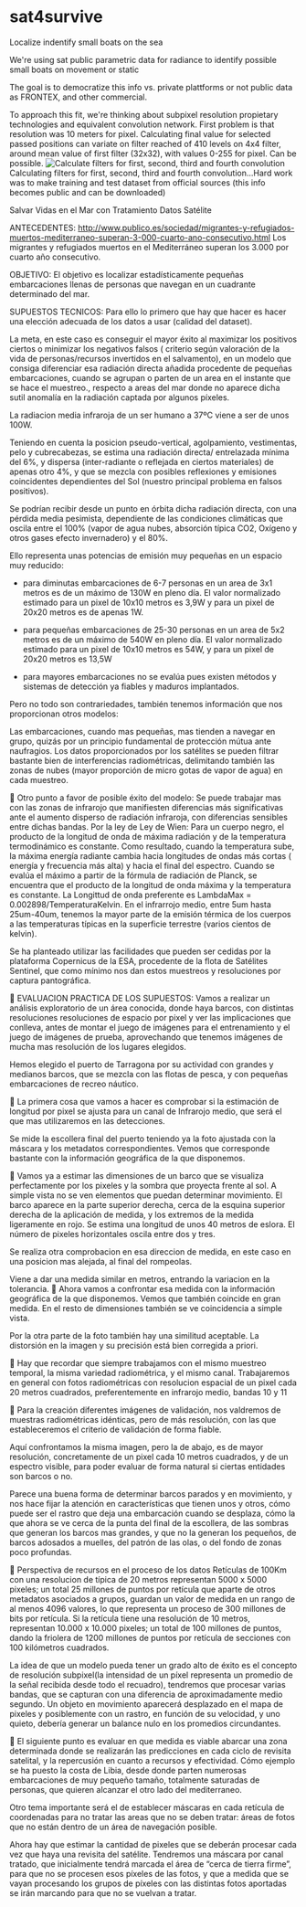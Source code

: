 # sat4survive
Localize indentify small boats on the sea

We're using sat public parametric data for radiance to identify possible small boats on movement or static

The goal is to democratize this info vs. private plattforms or not public data as FRONTEX, and other commercial.

To approach this fit, we're thinking about subpixel resolution propietary technologies and equivalent convolution network.
First problem is that resolution was 10 meters for pixel. Calculating final value for selected passed positions can variate on filter reached of 410 levels on 4x4 filter, around mean value of first filter (32x32), with values 0-255 for pixel. Can be possible.
![Calculate filters for first, second, third and fourth convolution](https://github.com/sfrias/sat4survive/blob/master/doc_media/Boats00.png)
Calculating filters for first, second, third and fourth convolution...Hard work was to make training and test dataset from official sources (this info becomes public and can be downloaded)



Salvar Vidas en el Mar con Tratamiento Datos Satélite

ANTECEDENTES:
http://www.publico.es/sociedad/migrantes-y-refugiados-muertos-mediterraneo-superan-3-000-cuarto-ano-consecutivo.html
Los migrantes y refugiados muertos en el Mediterráneo superan los 3.000 por cuarto año consecutivo.


OBJETIVO:
El objetivo es localizar estadísticamente  pequeñas embarcaciones llenas de personas que navegan en un cuadrante determinado del mar. 

SUPUESTOS TECNICOS: 
Para ello lo primero que hay que hacer es hacer una elección adecuada de los datos a usar (calidad del dataset).

 La meta, en este caso es conseguir el mayor éxito al maximizar los positivos ciertos o minimizar los negativos falsos ( criterio según valoración de la vida de personas/recursos invertidos en el salvamento), en un modelo que consiga diferenciar esa radiación directa añadida procedente de pequeñas embarcaciones, cuando se agrupan o parten de un area en el instante que se hace el muestreo., respecto a areas del mar donde no aparece dicha sutil anomalía en la radiación captada por algunos píxeles.
 
La radiacion media infraroja de un ser humano a 37ºC viene a ser de unos 100W.

 Teniendo en cuenta la posicion pseudo-vertical, agolpamiento, vestimentas, pelo y cubrecabezas, se estima una radiación directa/ entrelazada mínima del 6%, y dispersa (inter-radiante o reflejada en ciertos materiales) de  apenas otro 4%, y que se mezcla con posibles reflexiones y emisiones coincidentes dependientes del Sol (nuestro principal problema en falsos positivos).
 
Se podrían recibir desde un punto en órbita dicha radiación directa, con una pérdida media pesimista, dependiente de las condiciones climáticas que oscila entre el 100% (vapor de agua nubes, absorción típica CO2, Oxígeno y otros gases efecto invernadero) y el 80%.

 Ello representa unas potencias de emisión muy pequeñas en un espacio muy reducido:

- para diminutas embarcaciones de 6-7 personas en un area de 3x1 metros es de un máximo de 130W en pleno día. El valor normalizado estimado  para un pixel de 10x10 metros es 3,9W y para un pixel de 20x20 metros es  de apenas 1W.

- para pequeñas embarcaciones de 25-30 personas en un area de 5x2 metros es de un máximo de 540W en pleno día. El valor normalizado estimado para un pixel de 10x10 metros es 54W, y para un pixel de 20x20 metros es 13,5W

- para mayores embarcaciones no se evalúa pues existen métodos y sistemas de detección ya fiables y maduros implantados.

 Pero no todo son contrariedades, también tenemos información que nos proporcionan otros modelos:

Las embarcaciones, cuando mas pequeñas, mas tienden a navegar en grupo, quizás por un principio fundamental de protección mútua ante naufragios.
Los datos proporcionados por los satélites se pueden filtrar bastante bien de interferencias radiométricas, delimitando también las zonas de nubes (mayor proporción de micro gotas de vapor de agua) en cada muestreo.



Otro punto a favor de posible éxito del modelo:
Se puede trabajar mas con las zonas de infrarojo que manifiesten diferencias más significativas ante el aumento disperso de radiación infraroja, con diferencias sensibles entre dichas bandas.
 Por la ley de Ley de Wien: Para un cuerpo negro, el producto de la longitud de onda de máxima radiación y de la temperatura termodinámico es constante. Como resultado, cuando la temperatura sube, la máxima energía radiante cambia hacia longitudes de ondas más cortas ( energía y frecuencia más alta) y hacia el final del espectro.
Cuando se evalúa el máximo a partir de la fórmula de radiación de Planck, se encuentra que el producto de la longitud de onda máxima y la temperatura es constante. La Longittud de onda preferente es LambdaMax = 0.002898/TemperaturaKelvin.
En el infrarrojo medio, entre 5um hasta 25um-40um, tenemos la mayor parte de la emisión térmica de los cuerpos a las temperaturas típicas en la superficie terrestre (varios cientos de kelvin).

Se ha planteado utilizar las facilidades que pueden ser cedidas por la plataforma Copernicus de la ESA, procedente de la flota de Satélites Sentinel, que como mínimo nos dan estos muestreos y resoluciones por captura pantográfica.








EVALUACION PRACTICA DE LOS SUPUESTOS:
Vamos a realizar un análisis exploratorio de un área conocida, donde haya barcos, con distintas resoluciones resoluciones de espacio por pixel y ver las implicaciones que conlleva, antes de montar el juego de imágenes para el entrenamiento y el juego de imágenes de prueba, aprovechando que tenemos imágenes de mucha mas resolución de los lugares elegidos.



Hemos elegido el puerto de Tarragona por su actividad  con grandes y medianos barcos, que se mezcla con las flotas de pesca, y con pequeñas embarcaciones de recreo náutico.



La primera cosa que vamos a hacer es comprobar si la estimación de longitud por pixel se ajusta para un canal de Infrarojo medio, que será el que mas utilizaremos en las detecciones.




Se mide la escollera final del puerto teniendo ya la foto ajustada con la máscara y los metadatos correspondientes. Vemos que corresponde bastante con la información geográfica de la que disponemos.





Vamos ya a estimar las dimensiones de un barco que se visualiza perfectamente por los  pixeles y la sombra que proyecta frente al sol. A simple vista no se ven elementos que puedan determinar movimiento. El barco aparece en la parte superior derecha, cerca de la esquina superior derecha de la aplicación de medida, y los extremos de la medida ligeramente en rojo. Se estima una longitud de unos 40 metros de eslora. El número de pixeles horizontales oscila entre dos y tres.


Se realiza otra comprobacion en esa direccion de medida, en este caso en una posicion mas alejada, al final del rompeolas.

Viene a dar una medida similar en metros, entrando la variacion en la tolerancia.

Ahora vamos a confrontar esa medida con la información geográfica de la que disponemos. Vemos que también coincide en gran medida. En el resto de dimensiones también se ve coincidencia a simple vista.

Por la otra parte de la foto también hay una similitud aceptable. La distorsión en la imagen y su precisión está bien corregida a priori.







Hay que recordar que siempre trabajamos con el mismo muestreo temporal, la misma variedad radiométrica, y el mismo canal. Trabajaremos en general con fotos radiométricas con resolucion espacial de un pixel cada 20 metros cuadrados, preferentemente en infrarojo medio, bandas 10 y 11





Para la creación diferentes imágenes de validación, nos valdremos de muestras radiométricas idénticas, pero de más resolución, con las que estableceremos el criterio de validación de forma fiable.

Aquí confrontamos la misma imagen, pero la de abajo, es de mayor resolución, concretamente de un pixel cada 10 metros cuadrados, y de un espectro visible, para poder evaluar de forma natural si ciertas entidades son barcos o no.


Parece una buena forma de determinar barcos parados y en movimiento, y nos hace fijar la atención en características que tienen unos y otros, cómo puede ser el rastro que deja una embarcación cuando se desplaza, cómo la que ahora se ve cerca de la punta del final de la escollera, de las sombras que generan los barcos mas grandes, y que no la generan los pequeños, de barcos adosados a muelles, del patrón de las olas, o del fondo de zonas poco profundas.


Perspectiva de recursos en el proceso de los datos
Retículas de 100Km con una resolucion de típica de 20 metros representan 5000 x 5000 pixeles; un total 25 millones de puntos por retícula que aparte de otros metadatos asociados a grupos, guardan un valor de medida en un rango de al menos 4096 valores, lo que representa un proceso de 300 millones de bits por retícula.
 Si la retícula tiene una resolución de 10 metros, representan 10.000 x 10.000 pixeles; un total de 100 millones de puntos, dando la friolera de 1200 millones de puntos por retícula de secciones con 100 kilómetros cuadrados.

 La idea de que un modelo pueda tener un grado alto de éxito es el concepto de resolución subpixel(la intensidad de un píxel representa un promedio de la señal recibida desde todo el recuadro), tendremos que procesar varias bandas, que se capturan con una diferencia de aproximadamente medio segundo. Un objeto en movimiento aparecerá desplazado en el mapa de pixeles y posiblemente con un rastro, en función de su velocidad, y uno quieto, debería generar un balance nulo en los promedios circundantes.



 El siguiente punto es evaluar en que medida es viable abarcar una zona determinada donde se realizarán las predicciones en cada ciclo de revisita satelital, y la repercusión en cuanto a recursos y efectividad. Cómo ejemplo se ha puesto la costa de Libia, desde donde parten numerosas embarcaciones de muy pequeño tamaño, totalmente saturadas de personas, que quieren alcanzar el otro lado del mediterraneo.

Otro tema importante será el de establecer máscaras en cada retícula de coordenadas para no tratar las areas que no se deben tratar: áreas de fotos que no están dentro de un área de navegación posible.

Ahora hay que estimar la cantidad de pixeles que se deberán procesar cada vez que haya una revisita del satélite. Tendremos una máscara por canal tratado, que inicialmente tendrá marcada el área de “cerca de tierra firme”, para que no se procesen esos píxeles de las fotos, y que a medida que se vayan procesando los grupos de píxeles con las distintas fotos aportadas se irán marcando para que no se vuelvan a tratar.


